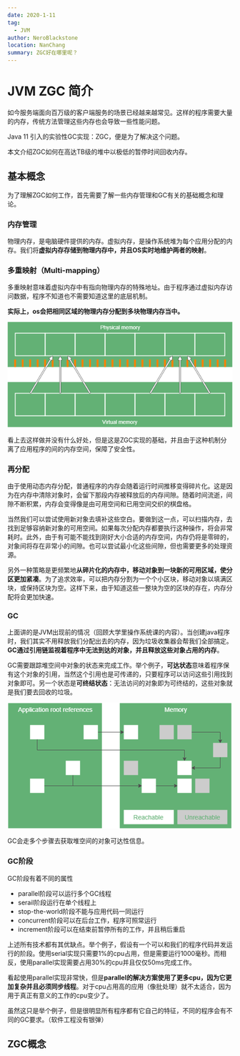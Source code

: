 ```yaml
---
date: 2020-1-11
tag: 
  - JVM
author: NeroBlackstone
location: NanChang
summary: ZGC好在哪里呢？
---
```


# JVM ZGC 简介

如今服务端面向百万级的客户端服务的场景已经越来越常见。这样的程序需要大量的内存，传统方法管理这些内存也会导致一些性能问题。

Java 11 引入的实验性GC实现：ZGC，便是为了解决这个问题。

本文介绍ZGC如何在高达TB级的堆中以极低的暂停时间回收内存。

## 基本概念

为了理解ZGC如何工作，首先需要了解一些内存管理和GC有关的基础概念和理论。

### 内存管理

物理内存，是电脑硬件提供的内存。虚拟内存，是操作系统堆为每个应用分配的内存。我们将**虚拟内存存储到物理内存中，并且OS实时地维护两者的映射**。

### 多重映射（Multi-mapping）

多重映射意味着虚拟内存中有指向物理内存的特殊地址。由于程序通过虚拟内存访问数据，程序不知道也不需要知道这里的底层机制。

**实际上，os会把相同区域的物理内存分配到多块物理内存当中。**

![jvm-multi-mapping](./img/jvm-multi-mapping.png)

看上去这样做并没有什么好处，但是这是ZGC实现的基础，并且由于这种机制分离了应用程序的间的内存空间，保障了安全性。

### 再分配

由于使用动态内存分配，普通程序的内存会随着运行时间推移变得碎片化。这是因为在内存中清除对象时，会留下那段内存被释放后的内存间隙。随着时间流逝，间隙不断积累，内存会变得像是由可用空间和已用空间交织的棋盘格。

当然我们可以尝试使用新对象去填补这些空白。要做到这一点，可以扫描内存，去找到足够容纳新对象的可用空间。如果每次分配内存都要执行这种操作，将会非常耗时。此外，由于有可能不能找到刚好大小合适的内存空间，内存仍将是零碎的，对象间将存在非常小的间隙。也可以尝试最小化这些间隙，但也需要更多的处理资源。

另外一种策略是更频繁地**从碎片化的内存中，移动对象到一块新的可用区域，使分区更加紧凑**。为了追求效率，可以把内存分割为一个个小区块，移动对象以填满区块，或保持区块为空。这样下来，由于知道这些一整块为空的区块的存在，内存分配将会更加快速。

### GC

上面讲的是JVM出现前的情况（回顾大学里操作系统课的内容）。当创建java程序时，我们其实不用释放我们分配出去的内存，因为垃圾收集器会帮我们全部搞定。**GC通过引用链监视着程序中无法到达的对象，并且释放这些对象占用的内存**。

GC需要跟踪堆空间中对象的状态来完成工作。举个例子，**可达状态**意味着程序保有这个对象的引用，当然这个引用也是可传递的，只要程序可以访问这些引用找到对象即可。另一个状态是**可终结状态**：无法访问的对象即为可终结的，这些对象就是我们要去回收的垃圾。

![jvm-multi-mapping](./img/jvm-object-state.png)

GC会走多个步骤去获取堆空间的对象可达性信息。

### GC阶段

GC阶段有着不同的属性

- parallel阶段可以运行多个GC线程
- serail阶段运行在单个线程上
- stop-the-world阶段不能与应用代码一同运行
- concurrent阶段可以在后台工作，程序可照常运行
- increment阶段可以在结束前暂停所有的工作，并且稍后重启

上述所有技术都有其优缺点。举个例子，假设有一个可以和我们的程序代码并发运行的阶段。使用serial实现只需要1%的cpu占用，但是需要运行1000毫秒。而相反，使用parallel实现需要占用30%的cpu并且仅仅50ms完成工作。

看起使用parallel实现非常快，但是**parallel的解决方案使用了更多cpu，因为它更加复杂并且必须同步线程**。对于cpu占用高的应用（像批处理）就不太适合，因为用于真正有意义的工作的cpu变少了。

虽然这只是举个例子，但是很明显所有程序都有它自己的特征，不同的程序会有不同的GC要求。（软件工程没有银弹）

## ZGC概念


